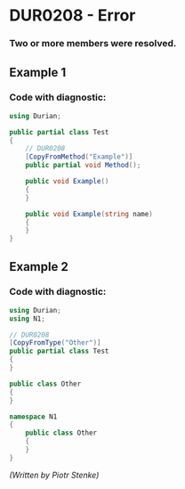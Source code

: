# DUR0208 - Error
### Two or more members were resolved.

## Example 1

### Code with diagnostic:

```csharp
using Durian;

public partial class Test
{
	// DUR0208
	[CopyFromMethod("Example")]
	public partial void Method();

	public void Example()
	{
	}

	public void Example(string name)
	{
	}
}

```

## Example 2

### Code with diagnostic:

```csharp
using Durian;
using N1;

// DUR0208
[CopyFromType("Other")]
public partial class Test
{
}

public class Other
{
}

namespace N1
{
	public class Other
	{
	}
}

```

*\(Written by Piotr Stenke\)*
